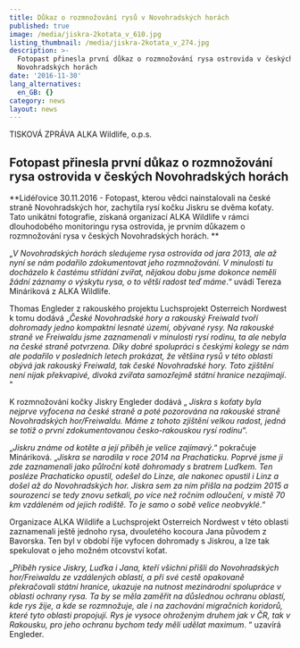 ```yaml
---
title: Důkaz o rozmnožování rysů v Novohradských horách
published: true
image: /media/jiskra-2kotata_v_610.jpg
listing_thumbnail: /media/jiskra-2kotata_v_274.jpg
description: >-
  Fotopast přinesla první důkaz o rozmnožování rysa ostrovida v českých
  Novohradských horách
date: '2016-11-30'
lang_alternatives:
  en_GB: {}
category: news
layout: news
---
```

TISKOVÁ ZPRÁVA ALKA Wildlife, o.p.s.



## Fotopast přinesla první důkaz o rozmnožování rysa ostrovida v českých Novohradských horách 



**Lidéřovice 30.11.2016 - Fotopast, kterou vědci nainstalovali na české straně Novohradských hor, zachytila rysí kočku Jiskru se dvěma koťaty. Tato unikátní fotografie, získaná organizací ALKA Wildlife v rámci dlouhodobého monitoringu rysa ostrovida, je prvním důkazem o rozmnožování rysa v českých Novohradských horách. **



„_V Novohradských horách sledujeme rysa ostrovida od jara 2013, ale až nyní se nám podařilo zdokumentovat jeho rozmnožování. V minulosti tu docházelo k častému střídání zvířat, nějakou dobu jsme dokonce neměli žádní záznamy o výskytu rysa, o to větší radost teď máme_.“ uvádí Tereza Mináriková z ALKA Wildlife. 

Thomas Engleder z rakouského projektu Luchsprojekt Osterreich Nordwest k tomu dodává „_České Novohradské hory a rakouský Freiwald tvoří dohromady jedno kompaktní lesnaté území, obývané rysy. Na rakouské straně ve Freiwaldu jsme zaznamenali v minulosti rysí rodinu, ta ale nebyla na české straně potvrzena. Díky dobré spolupráci s českými kolegy se nám ale podařilo v posledních letech prokázat, že většina rysů v této oblasti obývá jak rakouský Freiwald, tak české Novohradské hory. Toto zjištění není nijak překvapivé, divoká zvířata samozřejmě státní hranice nezajímají_. "

K rozmnožování kočky Jiskry Engleder dodává „ _Jiskra s koťaty byla nejprve vyfocena na české straně a poté pozorována na rakouské straně Novohradských hor/Freiwaldu. Máme z tohoto zjištění velkou radost, jedná se totiž o první zdokumentovanou česko-rakouskou rysí rodinu_“.

„_Jiskru známe od kotěte a její příběh je velice zajímavý_.“ pokračuje Mináriková. „_Jiskra se narodila v roce 2014 na Prachaticku. Poprvé jsme ji zde zaznamenali jako půlroční kotě dohromady s bratrem Luďkem. Ten posléze Prachaticko opustil, odešel do Linze, ale nakonec opustil i Linz a došel až do Novohradských hor. Jiskra sem za ním přišla na podzim 2015 a sourozenci se tedy znovu setkali, po více než ročním odloučení, v místě 70 km vzdáleném od jejich rodiště. To je samo o sobě velice neobvyklé_.“ 

Organizace ALKA Wildlife a Luchsprojekt Osterreich Nordwest v této oblasti zaznamenali ještě jednoho rysa, dvouletého kocoura Jana původem z Bavorska. Ten byl v období říje vyfocen dohromady s Jiskrou, a lze tak spekulovat o jeho možném otcovství koťat. 

„_Příběh rysice Jiskry, Luďka i Jana, kteří všichni přišli do Novohradských hor/Freiwaldu ze vzdálených oblastí, a při své cestě opakovaně překračovali státní hranice, ukazuje na nutnost mezinárodní spolupráce v oblasti ochrany rysa. Ta by se měla zaměřit na důslednou ochranu oblastí, kde rys žije, a kde se rozmnožuje, ale i na zachování migračních koridorů, které tyto oblasti propojují. Rys je vysoce ohroženým druhem jak v ČR, tak v Rakousku, pro jeho ochranu bychom tedy měli udělat maximum_. “ uzavírá Engleder.
